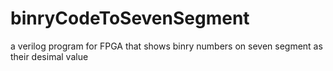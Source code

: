 # binryCodeToSevenSegment
a verilog program for FPGA that shows binry numbers on seven segment as their desimal value
